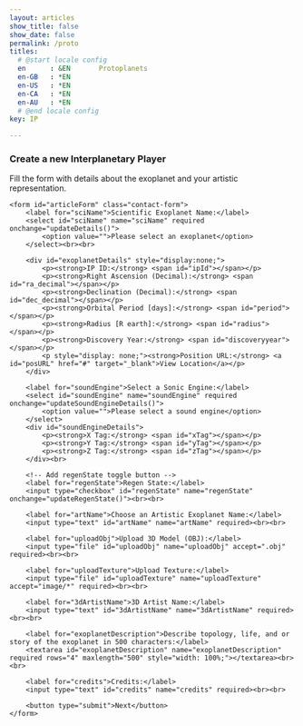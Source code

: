 ```yaml
---
layout: articles
show_title: false
show_date: false
permalink: /proto
titles:
  # @start locale config
  en      : &EN       Protoplanets
  en-GB   : *EN
  en-US   : *EN
  en-CA   : *EN
  en-AU   : *EN
  # @end locale config
key: IP

---
```

<div class="p-5"></div>
<div class="p-5"></div>
<div class="p-5"></div>

<div class="form-container">
    <h3>Create a new Interplanetary Player</h3>
    <p>Fill the form with details about the exoplanet and your artistic representation.</p>

    <form id="articleForm" class="contact-form">
        <label for="sciName">Scientific Exoplanet Name:</label>
        <select id="sciName" name="sciName" required onchange="updateDetails()">
            <option value="">Please select an exoplanet</option>
        </select><br><br>

        <div id="exoplanetDetails" style="display:none;">
            <p><strong>IP ID:</strong> <span id="ipId"></span></p> 
            <p><strong>Right Ascension (Decimal):</strong> <span id="ra_decimal"></span></p>
            <p><strong>Declination (Decimal):</strong> <span id="dec_decimal"></span></p>
            <p><strong>Orbital Period [days]:</strong> <span id="period"></span></p>
            <p><strong>Radius [R earth]:</strong> <span id="radius"></span></p>
            <p><strong>Discovery Year:</strong> <span id="discoveryyear"></span></p>
            <p style="display: none;"><strong>Position URL:</strong> <a id="posURL" href="#" target="_blank">View Location</a></p>
        </div>

        <label for="soundEngine">Select a Sonic Engine:</label>
        <select id="soundEngine" name="soundEngine" required onchange="updateSoundEngineDetails()">
            <option value="">Please select a sound engine</option>
        </select>
        <div id="soundEngineDetails">
            <p><strong>X Tag:</strong> <span id="xTag"></span></p>
            <p><strong>Y Tag:</strong> <span id="yTag"></span></p>
            <p><strong>Z Tag:</strong> <span id="zTag"></span></p>
        </div><br>

        <!-- Add regenState toggle button -->
        <label for="regenState">Regen State:</label>
        <input type="checkbox" id="regenState" name="regenState" onchange="updateRegenState()"><br><br>

        <label for="artName">Choose an Artistic Exoplanet Name:</label>
        <input type="text" id="artName" name="artName" required><br><br>

        <label for="uploadObj">Upload 3D Model (OBJ):</label>
        <input type="file" id="uploadObj" name="uploadObj" accept=".obj" required><br><br>

        <label for="uploadTexture">Upload Texture:</label>
        <input type="file" id="uploadTexture" name="uploadTexture" accept="image/*" required><br><br>

        <label for="3dArtistName">3D Artist Name:</label>
        <input type="text" id="3dArtistName" name="3dArtistName" required><br><br>

        <label for="exoplanetDescription">Describe topology, life, and or story of the exoplanet in 500 characters:</label>
        <textarea id="exoplanetDescription" name="exoplanetDescription" required rows="4" maxlength="500" style="width: 100%;"></textarea><br><br>

        <label for="credits">Credits:</label>
        <input type="text" id="credits" name="credits" required><br><br>

        <button type="submit">Next</button>
    </form>
</div>

<script>
let exoplanetData = {};

document.addEventListener('DOMContentLoaded', function() {
    // Fetch exoplanet data
    fetch('http://media.maar.world:3001/api/fetchExoplanetData')
        .then(response => response.json())
        .then(data => {
            exoplanetData = data[0];
            const selectElement = document.getElementById('sciName');
            selectElement.innerHTML = '<option value="">Please select an exoplanet</option>';
            for (const key in exoplanetData) {
                if (exoplanetData.hasOwnProperty(key)) {
                    const exoplanet = exoplanetData[key];
                    const option = document.createElement('option');
                    option.value = key; // Use key as value to reference the ID
                    option.textContent = exoplanet.sciName;
                    selectElement.appendChild(option);
                }
            }
        })
        .catch(error => console.error('Error loading or parsing the JSON data:', error));

    // Fetch sound engine data
    fetch('http://media.maar.world:3001/api/fetchSonicEngineData')
        .then(response => response.json())
        .then(data => {
            const selectElement = document.getElementById('soundEngine');
            selectElement.innerHTML = '<option value="">Please select a sound engine</option>';
            for (const engineKey in data[0]) {
                if (data[0].hasOwnProperty(engineKey) && engineKey !== '_id') {
                    const option = document.createElement('option');
                    option.value = engineKey;
                    option.textContent = engineKey;
                    selectElement.appendChild(option);
                }
            }
        })
        .catch(error => console.error('Error loading or parsing the sound engines JSON data:', error));
});

function updateRegenState() {
    const regenState = document.getElementById('regenState').checked ? true : false;
    console.log('Regen State:', regenState);
}

function updateDetails() {
    const ipId = document.getElementById('sciName').value;
    const detailsDiv = document.getElementById('exoplanetDetails');
    const exoplanet = exoplanetData[ipId]; // Access the exoplanetData in the global scope

    if (!ipId || !exoplanet) {
        detailsDiv.style.display = 'none';
    } else {
        console.log('Updating details for ipId:', ipId); // Debugging
        console.log('Exoplanet data:', exoplanet); // Debugging
        document.getElementById('ipId').textContent = ipId; // Set the ipId to be the key
        document.getElementById('ra_decimal').textContent = exoplanet.ra_decimal;
        document.getElementById('dec_decimal').textContent = exoplanet.dec_decimal;
        document.getElementById('period').textContent = exoplanet.period || 'N/A';
        document.getElementById('radius').textContent = exoplanet.radius;
        document.getElementById('discoveryyear').textContent = exoplanet.discoveryyear || 'N/A';
        detailsDiv.style.display = 'block';
    }
}

function updateSoundEngineDetails() {
    const selectedEngine = document.getElementById('soundEngine').value;

    if (selectedEngine === "") {
        document.getElementById('xTag').textContent = 'N/A';
        document.getElementById('yTag').textContent = 'N/A';
        document.getElementById('zTag').textContent = 'N/A';
    } else {
        fetch('http://media.maar.world:3001/api/fetchSonicEngineData')
            .then(response => response.json())
            .then(data => {
                const soundEngine = data[0][selectedEngine];
                if (soundEngine) {
                    document.getElementById('xTag').textContent = soundEngine.xTag || 'N/A';
                    document.getElementById('yTag').textContent = soundEngine.yTag || 'N/A';
                    document.getElementById('zTag').textContent = soundEngine.zTag || 'N/A';
                } else {
                    document.getElementById('xTag').textContent = 'N/A';
                    document.getElementById('yTag').textContent = 'N/A';
                    document.getElementById('zTag').textContent = 'N/A';
                }
            })
            .catch(error => console.error('Error fetching sound engine details:', error));
    }
}

document.getElementById('articleForm').addEventListener('submit', function(event) {
    event.preventDefault();

    // Validate required fields
    const requiredFields = ['artName', 'sciName', 'exoplanetDescription', 'credits', 'soundEngine', '3dArtistName'];
    for (let field of requiredFields) {
        const element = document.getElementById(field);
        if (!element.value) {
            alert(`Please fill out the ${field} field.`);
            return;
        }
    }

    // Upload files first
    const fileFormData = new FormData();
    fileFormData.append('ipId', document.getElementById('ipId').textContent);
    fileFormData.append('uploadObj', document.getElementById('uploadObj').files[0]);
    fileFormData.append('uploadTexture', document.getElementById('uploadTexture').files[0]);

    fetch('http://media.maar.world:3001/api/uploadFiles', {
        method: 'POST',
        body: fileFormData
    })
    .then(response => response.json())
    .then(fileData => {
        console.log('Files uploaded successfully:', fileData);

        // Now submit the rest of the form data
        const configData = {
            ipId: document.getElementById('ipId').textContent, // Ensure ipId is a string
            artName: document.getElementById('artName').value,
            sciName: document.getElementById('sciName').selectedOptions[0].textContent,
            ra_decimal: parseFloat(document.getElementById('ra_decimal').textContent),
            dec_decimal: parseFloat(document.getElementById('dec_decimal').textContent),
            period: parseFloat(document.getElementById('period').textContent),
            radius: parseFloat(document.getElementById('radius').textContent),
            discoveryyear: parseInt(document.getElementById('discoveryyear').textContent, 10),
            description: document.getElementById('exoplanetDescription').value,
            credits: document.getElementById('credits').value,
            soundEngine: document.getElementById('soundEngine').value,
            sonification: {
                regenState: document.getElementById('regenState').checked ? true : false,
                regen1: 'data/sonification_1.min.json',  
                regen2: 'data/sonification_2.min.json',  
                regen3: 'data/sonification_3.min.json',  
                regen4: 'data/sonification_4.min.json',  
                regen5: 'data/sonification_5.min.json',  
                regen6: 'data/sonification_6.min.json',  
                regen7: 'data/sonification_7.min.json'   
            },
            ddd: {
                dddArtistName: document.getElementById('3dArtistName').value,
                textureURL: fileData.uploadTextureURL,
                objURL: fileData.uploadObjURL
            }
        };

        console.log('JSON data being sent:', JSON.stringify(configData));

        fetch('http://media.maar.world:3001/api/configIntPlayer', {
            method: 'POST',
            headers: {
                'Content-Type': 'application/json'
            },
            body: JSON.stringify(configData)
        })
        .then(response => {
            if (!response.ok) {
                throw new Error('Failed to submit configuration');
            }
            return response.json();
        })
        .then(data => {
            console.log('Configuration submitted:', data);
            updateExoplanetArtName(configData.ipId, configData.artName);
        })
        .catch((error) => {
            console.error('Failed to submit configuration:', error);
            alert('Failed to submit configuration');
        });
    })
    .catch((error) => {
        console.error('Failed to upload files:', error);
        alert('Failed to upload files');
    });
});

// Function to update artistic name
function updateExoplanetArtName(ipId, artName) {
    console.log('Updating exoplanet artistic name for ipId:', ipId, 'artName:', artName);
    fetch('http://media.maar.world:3001/api/updateExoplanet', {
        method: 'POST',
        headers: {
            'Content-Type': 'application/json'
        },
        body: JSON.stringify({ ipId, artName })
    })
    .then(response => {
        if (!response.ok) {
            throw new Error('Failed to update artistic name');
        }
        return response.json();
    })
    .then(data => {
        if (data.artName) {
            console.log('Artistic name updated successfully:', data);
            alert('Exoplanet artistic name updated successfully!');
        }
    })
    .catch(error => {
        console.error('Failed to update artistic name:', error);
        alert('Failed to update exoplanet artistic name.');
    });
}

// Optional: Function to be called when artName input loses focus
function updateArtisticName() {
    const ipId = document.getElementById('ipId').textContent;
    const artName = document.getElementById('artName').value;
    updateExoplanetArtName(ipId, artName);
}

// Ensure `ra_decimal` and other fields are properly set in `updateDetails`
function updateDetails() {
    const ipId = document.getElementById('sciName').value;
    const detailsDiv = document.getElementById('exoplanetDetails');
    const exoplanet = exoplanetData[ipId]; // Access the exoplanetData in the global scope

    if (!ipId || !exoplanet) {
        detailsDiv.style.display = 'none';
    } else {
        console.log('Updating details for ipId:', ipId); // Debugging
        console.log('Exoplanet data:', exoplanet); // Debugging
        document.getElementById('ipId').textContent = ipId; // Set the ipId to be the key
        document.getElementById('ra_decimal').textContent = exoplanet.ra_decimal;
        document.getElementById('dec_decimal').textContent = exoplanet.dec_decimal;
        document.getElementById('period').textContent = exoplanet.period || 'N/A';
        document.getElementById('radius').textContent = exoplanet.radius;
        document.getElementById('discoveryyear').textContent = exoplanet.discoveryyear || 'N/A';
        detailsDiv.style.display = 'block';
    }
}
</script>
